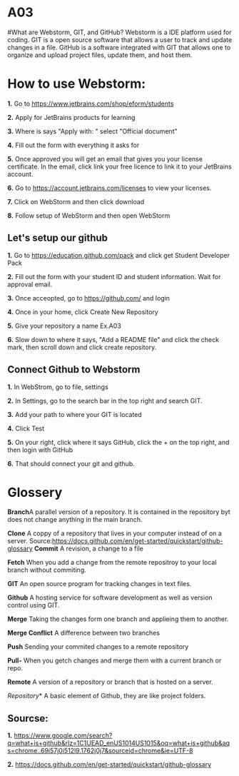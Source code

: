 # A03

#What are Webstorm, GIT, and GitHub?
Webstorm is a IDE platform used for coding. GIT is a open source software that allows a user to track and update changes in a file. GitHub is a software integrated with GIT that allows one to organize and upload project files, update them, and host them. 
# How to use Webstorm:
**1.** Go to https://www.jetbrains.com/shop/eform/students

**2.** Apply for JetBrains products for learning

**3.** Where is says "Apply with: " select "Official document"

**4.** Fill out the form with everything it asks for

**5.** Once approved you will get an email that gives you your license certificate. In the email, click link your free licence to link it to your JetBrains account.

**6.** Go to https://account.jetbrains.com/licenses to view your licenses.

**7.** Click on WebStorm and then click download

**8.** Follow setup of WebStorm and then open WebStorm

## Let's setup our github
**1.** Go to https://education.github.com/pack and click get Student Developer Pack

**2.** Fill out the form with your student ID and student information. Wait for approval email. 

**3.** Once acceopted, go to https://github.com/ and login

**4.** Once in your home, click Create New Repository

**5.** Give your repository a name Ex.A03

**6.** Slow down to where it says, "Add a README file" and click the check mark, then scroll down and click create repository. 

## Connect Github to Webstorm
**1.** In WebStrom, go to file, settings

**2.** In Settings, go to the search bar in the top right and search GIT.

**3.** Add your path to where your GIT is located

**4.** Click Test

**5.** On your right, click where it says GitHub, click the + on the top right, and then login with GitHub

**6.** That should connect your git and github. 

# Glossery
**Branch**A parallel version of a repository. It is contained in the repository byt does not change anything in the main branch. 

**Clone** A coppy of a repository that lives in your computer instead of on a server. Source:https://docs.github.com/en/get-started/quickstart/github-glossary
**Commit** A revision, a change to a file 

**Fetch** When you add a change from the remote repositroy to your local branch without commiting.

**GIT** An open source program for tracking changes in text files.

**Github** A hosting service for software development as well as version control using GIT.  

**Merge** Taking the changes form one branch and applieing them to another.

**Merge Conflict** A difference between two branches

**Push** Sending your commited changes to a remote repository

**Pull-** When you getch changes and merge them with a current branch or repo. 

**Remote** A version of a repository or branch that is hosted on a server.

*Repository** A basic element of Github, they are like project folders. 

## Sourcse:
**1.** https://www.google.com/search?q=what+is+github&rlz=1C1UEAD_enUS1014US1015&oq=what+is+github&aqs=chrome..69i57j0i512l9.1762j0j7&sourceid=chrome&ie=UTF-8

**2.** https://docs.github.com/en/get-started/quickstart/github-glossary
